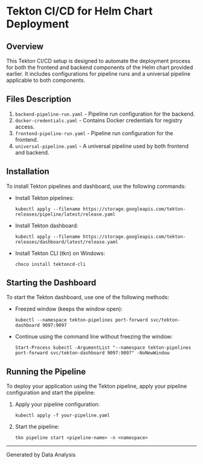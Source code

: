 
# Tekton CI/CD for Helm Chart Deployment

## Overview
This Tekton CI/CD setup is designed to automate the deployment process for both the frontend and backend components of the Helm chart provided earlier. It includes configurations for pipeline runs and a universal pipeline applicable to both components.

## Files Description
1. `backend-pipeline-run.yaml` - Pipeline run configuration for the backend.
2. `docker-credentials.yaml` - Contains Docker credentials for registry access.
3. `frontend-pipeline-run.yaml` - Pipeline run configuration for the frontend.
4. `universal-pipeline.yaml` - A universal pipeline used by both frontend and backend.

## Installation

To install Tekton pipelines and dashboard, use the following commands:

- Install Tekton pipelines:
  ```
  kubectl apply --filename https://storage.googleapis.com/tekton-releases/pipeline/latest/release.yaml
  ```
- Install Tekton dashboard:
  ```
  kubectl apply --filename https://storage.googleapis.com/tekton-releases/dashboard/latest/release.yaml
  ```
- Install Tekton CLI (tkn) on Windows:
  ```
  choco install tektoncd-cli
  ```

## Starting the Dashboard

To start the Tekton dashboard, use one of the following methods:

- Freezed window (keeps the window open):
  ```
  kubectl --namespace tekton-pipelines port-forward svc/tekton-dashboard 9097:9097
  ```
- Continue using the command line without freezing the window:
  ```
  Start-Process kubectl -ArgumentList "--namespace tekton-pipelines port-forward svc/tekton-dashboard 9097:9097" -NoNewWindow
  ```

## Running the Pipeline

To deploy your application using the Tekton pipeline, apply your pipeline configuration and start the pipeline:

1. Apply your pipeline configuration:
   ```
   kubectl apply -f your-pipeline.yaml
   ```

2. Start the pipeline:
   ```
   tkn pipeline start <pipeline-name> -n <namespace>
   ```

---

Generated by Data Analysis
